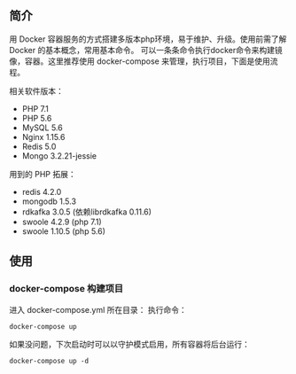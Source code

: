 ## 简介
用 Docker 容器服务的方式搭建多版本php环境，易于维护、升级。使用前需了解 Docker 的基本概念，常用基本命令。
可以一条条命令执行docker命令来构建镜像，容器。这里推荐使用 docker-compose 来管理，执行项目，下面是使用流程。

相关软件版本：
- PHP 7.1
- PHP 5.6
- MySQL 5.6
- Nginx 1.15.6
- Redis 5.0
- Mongo 3.2.21-jessie

用到的 PHP 拓展：
- redis 4.2.0
- mongodb 1.5.3
- rdkafka 3.0.5 (依赖librdkafka 0.11.6)
- swoole 4.2.9 (php 7.1)
- swoole 1.10.5 (php 5.6)

## 使用
### docker-compose 构建项目
进入 docker-compose.yml 所在目录：
执行命令：
```
docker-compose up
```  

如果没问题，下次启动时可以以守护模式启用，所有容器将后台运行：  
```
docker-compose up -d
``` 